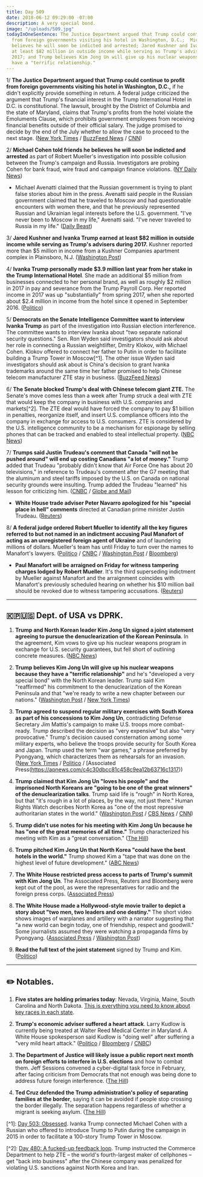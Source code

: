 ```yaml
---
title: Day 509
date: 2018-06-12 09:29:00 -07:00
description: A very special bond.
image: "/uploads/509.jpg"
todayInOneSentence: The Justice Department argued that Trump could continue to profit
  from foreign governments visiting his hotel in Washington, D.C.;  Michael Cohen
  believes he will soon be indicted and arrested; Jared Kushner and Ivanka Trump earned
  at least $82 million in outside income while serving as Trump's advisers during
  2017; and Trump believes Kim Jong Un will give up his nuclear weapons because they
  have a "terrific relationship."
---
```


1/ **The Justice Department argued that Trump could continue to profit from foreign governments visiting his hotel in Washington, D.C.,** if he didn't explicitly provide something in return. A federal judge criticized the argument that Trump's financial interest in the Trump International Hotel in D.C. is constitutional. The lawsuit, brought by the District of Columbia and the state of Maryland, claims that Trump's profits from the hotel violate the Emoluments Clause, which prohibits government employees from receiving financial benefits outside of their official salary. The judge promised to decide by the end of the July whether to allow the case to proceed to the next stage. ([New York Times](https://www.nytimes.com/2018/06/11/us/politics/emoluments-lawsuit-trump-hotel.html) / [BuzzFeed News](https://www.buzzfeed.com/zoetillman/justice-department-emolument-clause-argument) / [CNN](https://www.cnn.com/2018/06/11/politics/trump-emoluments-hearing/index.html))

2/ **Michael Cohen told friends he believes he will soon be indicted and arrested** as part of Robert Mueller's investigation into possible collusion between the Trump's campaign and Russia. Investigators are probing Cohen for bank fraud, wire fraud and campaign finance violations. ([NY Daily News](http://www.nydailynews.com/news/politics/ny-news-trump-michael-cohen-arrested-any-day-20180612-story.html))

* Michael Avenatti claimed that the Russian government is trying to plant false stories about him in the press. Avenatti said people in the Russian government claimed that he traveled to Moscow and had questionable encounters with women there, and that he previously represented Russian and Ukrainian legal interests before the U.S. government. "I've never been to Moscow in my life," Avenatti said. "I've never traveled to Russia in my life." ([Daily Beast](https://www.thedailybeast.com/michael-avenatti-the-russians-are-trying-to-run-a-smear-job-on-me))

3/ **Jared Kushner and Ivanka Trump earned at least $82 million in outside income while serving as Trump's advisers during 2017.** Kushner reported more than $5 million in income from a Kushner Companies apartment complex in Plainsboro, N.J. ([Washington Post](https://www.washingtonpost.com/politics/jared-kushner-and-ivanka-trump-made-at-least-82-million-in-outside-income-last-year-while-serving-in-the-white-house-filings-show/2018/06/11/a41d0720-6dab-11e8-bd50-b80389a4e569_story.html?noredirect=on&utm_term=.cc17e4068a68))

4/ **Ivanka Trump personally made $3.9 million last year from her stake in the Trump International Hotel**. She made an additional $5 million from businesses connected to her personal brand, as well as roughly $2 million in 2017 in pay and severance from the Trump Payroll Corp. Her reported income in 2017 was up "substantially" from spring 2017, when she reported about $2.4 million in income from the hotel since it opened in September 2016. ([Politico](https://www.politico.com/story/2018/06/11/ivanka-trump-international-hotel-profit-637361))

5/ **Democrats on the Senate Intelligence Committee want to interview Ivanka Trump** as part of the investigation into Russian election interference. The committee wants to interview Ivanka about "two separate national security questions." Sen. Ron Wyden said investigators should ask about her role in connecting a Russian weightlifter, Dmitry Klokov, with Michael Cohen. Klokov offered to connect her father to Putin in order to facilitate building a Trump Tower in Moscow[^1]. The other issue Wyden said investigators should ask about is China's decision to grant Ivanka trademarks around the same time her father promised to help Chinese telecom manufacturer ZTE stay in business. ([BuzzFeed News](https://www.buzzfeed.com/emmaloop/democrats-want-to-interview-ivanka-trump-in-the-russia-probe))

6/ **The Senate blocked Trump's deal with Chinese telecom giant ZTE.** The Senate's move comes less than a week after Trump struck a deal with ZTE that would keep the company in business with U.S. companies and markets[^2]. The ZTE deal would have forced the company to pay $1 billion in penalties, reorganize itself, and insert U.S. compliance officers into the company in exchange for access to U.S. consumers. ZTE is considered by the U.S. intelligence community to be a mechanism for espionage by selling phones that can be tracked and enabled to steal intellectual property. ([NBC News](https://www.nbcnews.com/politics/congress/senate-blocks-zte-deal-rebuke-trump-deal-n882196))

7/ **Trumps said Justin Trudeau's comment that Canada "will not be pushed around" will end up costing Canadians "a lot of money."** Trump added that Trudeau "probably didn't know that Air Force One has about 20 televisions," in reference to Trudeau's comment after the G7 meeting that the aluminum and steel tariffs imposed by the U.S. on Canada on national security grounds were insulting. Trump added the Trudeau "learned" his lesson for criticizing him. ([CNBC](https://www.cnbc.com/2018/06/12/trump-says-trudeaus-comments-are-going-to-cost-canada-a-lot-of-money.html) / [Globe and Mail](https://www.theglobeandmail.com/world/article-trump-says-trudeau-has-learned-from-mistake-of-criticizing-him-and/))

* **White House trade adviser Peter Navarro apologized for his "special place in hell" comments** directed at Canadian prime minister Justin Trudeau. ([Reuters](https://www.reuters.com/article/us-g7-summit-navarro/white-houses-navarro-apologizes-for-special-place-in-hell-comment-idUSKBN1J8205?))

8/ **A federal judge ordered Robert Mueller to identify all the key figures referred to but not named in an indictment accusing Paul Manafort of acting as an unregistered foreign agent of Ukraine** and of laundering millions of dollars. Mueller's team has until Friday to turn over the names to Manafort's lawyers. ([Politico](https://www.politico.com/story/2018/06/12/mueller-unnamed-figures-manafort-638800) / [CNBC](https://www.cnbc.com/2018/06/12/judge-government-must-reveal-identities-of-figures-in-manafort-case.html) / [Washington Post](https://www.washingtonpost.com/local/public-safety/judge-orders-mueller-probe-to-turn-over-names-of-european-politicians-in-alleged-manafort-lobbying-scheme/2018/06/12/9467ab0a-6e50-11e8-afd5-778aca903bbe_story.html) / [Bloomberg](https://www.bloomberg.com/news/articles/2018-06-12/mueller-must-reveal-identities-of-foreign-agents-to-manafort))

* **Paul Manafort will be arraigned on Friday for witness tampering charges lodged by Robert Mueller**. It's the third superseding indictment by Mueller against Manafort and the arraignment coincides with Manafort's previously scheduled hearing on whether his $10 million bail should be revoked due to witness tampering accusations. ([Reuters](https://www.reuters.com/article/us-usa-trump-russia-manafort/ex-trump-campaign-aide-manafort-to-be-arraigned-on-new-charges-friday-idUSKBN1J725M))

---

## 🇰🇵🇺🇸 Dept. of USA vs DPRK.

1. **Trump and North Korean leader Kim Jong Un signed a joint statement agreeing to pursue the denuclearization of the Korean Peninsula**. In the agreement, Kim vows to give up his nuclear weapons program in exchange for U.S. security guarantees, but fell short of outlining concrete measures. ([NBC News](https://www.nbcnews.com/politics/white-house/trump-hypes-drama-hours-nuclear-summit-kim-n882161))

2. **Trump believes Kim Jong Un will give up his nuclear weapons because they have a "terrific relationship"** and he's "developed a very special bond" with the North Korean leader. Trump said Kim "reaffirmed" his commitment to the denuclearization of the Korean Peninsula and that "we're ready to write a new chapter between our nations." ([Washington Post](https://www.washingtonpost.com/politics/trump-kim-summit-trump-says-we-have-developed-a-very-special-bond-at-end-of-historic-meeting/2018/06/12/ff43465a-6dba-11e8-bf86-a2351b5ece99_story.html?utm_term=.9062092d1277) / [New York Times](https://www.nytimes.com/2018/06/12/world/asia/trump-kim-policy.html))

3. **Trump agreed to suspend regular military exercises with South Korea as part of his concessions to Kim Jong Un**, contradicting Defense Secretary Jim Mattis's campaign to make U.S. troops more combat-ready. Trump described the decision as "very expensive" but also "very provocative." Trump's  decision caused consternation among some military experts, who believe the troops provide security for South Korea and Japan. Trump used the term "war games," a phrase preferred by Pyongyang, which characterizes them as rehearsals for an invasion. ([New York Times](https://www.nytimes.com/2018/06/11/world/asia/trump-kim-summitmeeting.html) / [Politico](https://www.politico.com/story/2018/06/12/trump-kim-meeting-press-conference-637544) / [Associated Press(https://apnews.com/c4c30dbcc81c458c9ea12b63716c1317))

4. **Trump claimed that Kim Jong Un "loves his people" and the imprisoned North Koreans are "going to be one of the great winners" of the denuclearization talks**. Trump said life is "rough" in North Korea, but that "it's rough in a lot of places, by the way, not just there." Human Rights Watch describes North Korea as "one of the most repressive authoritarian states in the world." ([Washington Post](https://www.washingtonpost.com/politics/once-forceful-on-north-korean-human-rights-abuses-trump-is-mostly-mum-during-a-summit-with-kim/2018/06/12/6f781cde-6e2e-11e8-bf86-a2351b5ece99_story.html) / [CBS News](https://www.cbsnews.com/news/here-are-north-koreas-alleged-human-rights-abuses/) / [CNN](https://www.cnn.com/2018/06/12/politics/donald-trump-kim-jong-un-loves-his-people/index.html))

5. **Trump didn't use notes for his meeting with Kim Jong Un because he has "one of the great memories of all time."** Trump characterized his meeting with Kim as a "great conversation." ([The Hill](http://thehill.com/homenews/administration/391769-trump-on-lack-of-notes-from-kim-meeting-i-have-one-of-the-great))

6. **Trump pitched Kim Jong Un that North Korea "could have the best hotels in the world."** Trump showed Kim a "tape that was done on the highest level of future development." ([ABC News](https://abcnews.go.com/Politics/trump-told-kim-best-hotels-world-testing-missiles/story?id=55836496))

7. **The White House restricted press access to parts of Trump's summit with Kim Jong Un**. The Associated Press, Reuters and Bloomberg were kept out of the pool, as were the representatives for radio and the foreign press corps. ([Associated Press](https://apnews.com/0a029f0bf678452aa89facb6dfba5f25))

8. **The White House made a Hollywood-style movie trailer to depict a story about "two men, two leaders and one destiny."** The short video shows images of warplanes and artillery with a narrator suggesting that "a new world can begin today, one of friendship, respect and goodwill." Some journalists assumed they were watching a propaganda films by Pyongyang. ([Associated Press](https://www.apnews.com/72fff3051e7044739e0a765500faf022/Trump-shows-Kim-a-video-laying-out-the-stakes-of-summit) / [Washington Post](https://www.washingtonpost.com/news/the-fix/wp/2018/06/12/reporters-thought-this-video-was-north-korea-propaganda-it-came-from-the-white-house/))

9. **Read the full text of the joint statement** signed by Trump and Kim. ([Politico](https://www.politico.com/story/2018/06/12/full-text-trump-kim-korea-summit-637541))

---

## ✏️ Notables.

1. **Five states are holding primaries today**: Nevada, Virginia, Maine, South Carolina and North Dakota. [This is everything you need to know about key races in each state](https://talk.whatthefuckjusthappenedtoday.com/t/the-2018-midterm-election-schedule-primaries-and-key-dates/3493).

2. **Trump's economic adviser suffered a heart attack**. Larry Kudlow is currently being treated at Walter Reed Medical Center in Maryland. A White House spokesperson said Kudlow is "doing well" after suffering a "very mild heart attack." ([Politico](https://www.politico.com/story/2018/06/11/kudlow-suffers-heart-attack-trump-tweets-637534) / [Bloomberg](https://www.bloomberg.com/news/articles/2018-06-12/trump-says-economic-adviser-kudlow-suffered-heart-attack) / [CNBC](https://www.cnbc.com/2018/06/11/white-house-economic-advisor-larry-kudlow-suffers-heart-attack-trump-tweets.html))

3. **The Department of Justice will likely issue a public report next month on foreign efforts to interfere in U.S. elections** and how to combat them. Jeff Sessions convened a cyber-digital task force in February, after facing criticism from Democrats that not enough was being done to address future foreign interference. ([The Hill](http://thehill.com/policy/cybersecurity/391812-doj-likely-to-issue-public-report-on-foreign-election-interference-in))

4. **Ted Cruz defended the Trump administration's policy of separating families at the border**, saying it can be avoided if people stop crossing the border illegally. The separation happens regardless of whether a migrant is seeking asylum. ([The Hill](http://thehill.com/homenews/senate/391699-cruz-defends-trump-policy-of-family-separation))


\[^1\]: [Day 503: Obsessed](https://whatthefuckjusthappenedtoday.com/2018/06/06/day-503/#2-ivanka-trump-connected-michael-coh). Ivanka Trump connected Michael Cohen with a Russian who offered to introduce Trump to Putin during the campaign in 2015 in order to facilitate a 100-story Trump Tower in Moscow.

\[^2\]: [Day 480: A fucked-up feedback loop](https://whatthefuckjusthappenedtoday.com/2018/05/14/day-480/#7-betsy-devos-scaled-back-the-educat). Trump instructed the Commerce Department to help ZTE – the world's fourth-largest maker of cellphones – get "back into business" after the Chinese company was penalized for violating U.S. sanctions against North Korea and Iran.
